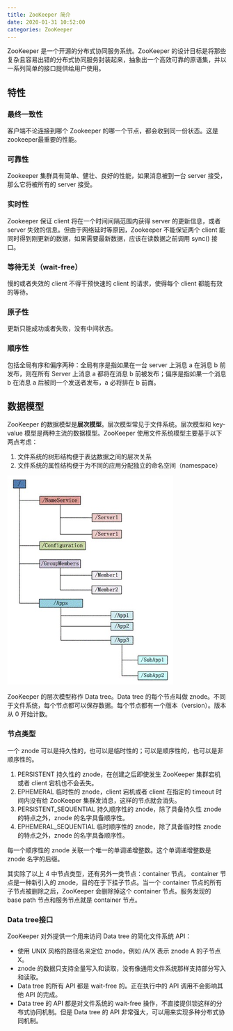 ```yaml
---
title: ZooKeeper 简介
date: 2020-01-31 10:52:00
categories: ZooKeeper
---
```

ZooKeeper 是一个开源的分布式协同服务系统。ZooKeeper 的设计目标是将那些复杂且容易出错的分布式协同服务封装起来，抽象出一个高效可靠的原语集，并以一系列简单的接口提供给用户使用。

## 特性
### 最终一致性
客户端不论连接到哪个 Zookeeper 的哪一个节点，都会收到同一份状态。这是zookeeper最重要的性能。

### 可靠性
Zookeeper 集群具有简单、健壮、良好的性能，如果消息被到一台 server 接受，那么它将被所有的 server 接受。

### 实时性
Zookeeper 保证 client 将在一个时间间隔范围内获得 server 的更新信息，或者 server 失效的信息。但由于网络延时等原因，Zookeeper 不能保证两个 client 能同时得到刚更新的数据，如果需要最新数据，应该在读数据之前调用 sync() 接口。

### 等待无关（wait-free）
慢的或者失效的 client 不得干预快速的 client 的请求，使得每个 client 都能有效的等待。

### 原子性
更新只能成功或者失败，没有中间状态。

### 顺序性
包括全局有序和偏序两种：全局有序是指如果在一台 server 上消息 a 在消息 b 前发布，则在所有 Server 上消息 a 都将在消息 b 前被发布；偏序是指如果一个消息 b 在消息 a 后被同一个发送者发布，a 必将排在 b 前面。

## 数据模型
ZooKeeper 的数据模型是**层次模型**。层次模型常见于文件系统。层次模型和 key-value 模型是两种主流的数据模型。ZooKeeper 使用文件系统模型主要基于以下两点考虑：
1. 文件系统的树形结构便于表达数据之间的层次关系
2. 文件系统的属性结构便于为不同的应用分配独立的命名空间（namespace）

![ZooKeeper数据模型](/images/zookeeper/ZooKeeper数据模型.png)

ZooKeeper 的层次模型称作 Data tree。Data tree 的每个节点叫做 znode。不同于文件系统，每个节点都可以保存数据。每个节点都有一个版本（version）。版本从 0 开始计数。

### 节点类型
一个 znode 可以是持久性的，也可以是临时性的；可以是顺序性的，也可以是非顺序性的。
1. PERSISTENT
持久性的 znode，在创建之后即使发生 ZooKeeper 集群宕机或者 client 宕机也不会丢失。
2. EPHEMERAL
临时性的 znode，client 宕机或者 client 在指定的 timeout 时间内没有给 ZooKeeper 集群发消息，这样的节点就会消失。
3. PERSISTENT_SEQUENTIAL
持久顺序性的 znode，除了具备持久性 znode 的特点之外，znode 的名字具备顺序性。
4. EPHEMERAL_SEQUENTIAL
临时顺序性的 znode，除了具备临时性 znode 的特点之外，znode 的名字具备顺序性。

每一个顺序性的 znode 关联一个唯一的单调递增整数。这个单调递增整数是 znode 名字的后缀。

其实除了以上 4 中节点类型，还有另外一类节点：container 节点。
container 节点是一种新引入的 znode，目的在于下挂子节点。当一个 container 节点的所有子节点被删除之后，ZooKeeper 会删除掉这个 container 节点。服务发现的 base path 节点和服务节点就是 container 节点。

### Data tree接口
ZooKeeper 对外提供一个用来访问 Data tree 的简化文件系统 API：
* 使用 UNIX 风格的路径名来定位 znode，例如 /A/X 表示 znode A 的子节点 X。
* znode 的数据只支持全量写入和读取，没有像通用文件系统那样支持部分写入和读取。
* Data tree 的所有 API 都是 wait-free 的。正在执行中的 API 调用不会影响其他 API 的完成。
* Data tree 的 API 都是对文件系统的 wait-free 操作，不直接提供锁这样的分布式协同机制。但是 Data tree 的 API 非常强大，可以用来实现多种分布式协同机制。